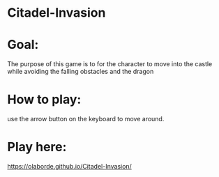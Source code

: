 # Citadel-Invasion


# Goal:
The purpose of this game is to for the character to move into the castle while avoiding the falling obstacles and the dragon

# How to play:

use the arrow button on the keyboard to move around.


# Play here:
 https://olaborde.github.io/Citadel-Invasion/
